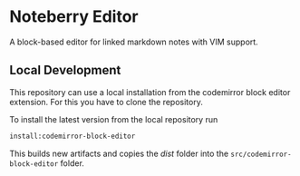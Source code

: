 # Noteberry Editor

A block-based editor for linked markdown notes with VIM support.

## Local Development

This repository can use a local installation from the codemirror block editor extension.
For this you have to clone the repository.

To install the latest version from the local repository run

```sh
install:codemirror-block-editor
```

This builds new artifacts and copies the _dist_ folder into the `src/codemirror-block-editor` folder.
